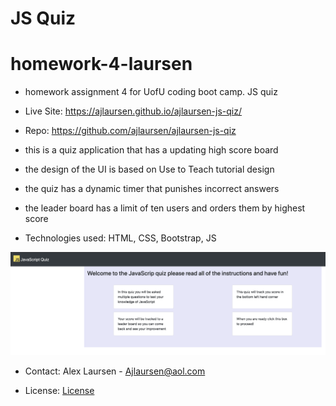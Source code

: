 # JS Quiz
# homework-4-laursen

* homework assignment 4 for UofU coding boot camp. JS quiz

* Live Site: https://ajlaursen.github.io/ajlaursen-js-qiz/

* Repo: https://github.com/ajlaursen/ajlaursen-js-qiz

* this is a quiz application that has a updating high score board

* the design of the UI is based on Use to Teach tutorial design

* the quiz has a dynamic timer that punishes incorrect answers

* the leader board has a limit of ten users and orders them by highest score

* Technologies used: HTML, CSS, Bootstrap, JS

![screenshot](assests/img/screenshot.png)

* Contact: Alex Laursen - Ajlaursen@aol.com

* License: [License](LICENSE)